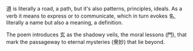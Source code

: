 道 is literally a road, a path,
but it's also patterns, principles, ideals.
As a verb it means
to express or to communicate,
which in turn evokes 名,
literally a name
but also a meaning, a definition.

The poem introduces 玄
as the shadowy veils,
the moral lessons (門),
that mark the passageway
to eternal mysteries (衆妙)
that lie beyond.
